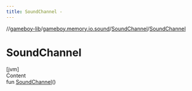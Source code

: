 ```yaml
---
title: SoundChannel -
---
```

//[gameboy-lib](../../index.md)/[gameboy.memory.io.sound](../index.md)/[SoundChannel](index.md)/[SoundChannel](-sound-channel.md)



# SoundChannel  
[jvm]  
Content  
fun [SoundChannel](-sound-channel.md)()  



